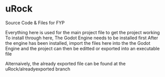 # uRock
Source Code &amp; Files for FYP

Everything here is used for the main project file to get the project working
To install through here, The Godot Engine needs to be installed first
After the engine has been installed, import the files here into the the Godot Engine and the project can then be editted or exported into an executable file

Alternaively, the already exported file can be found at the uRock/alreadyexported branch
